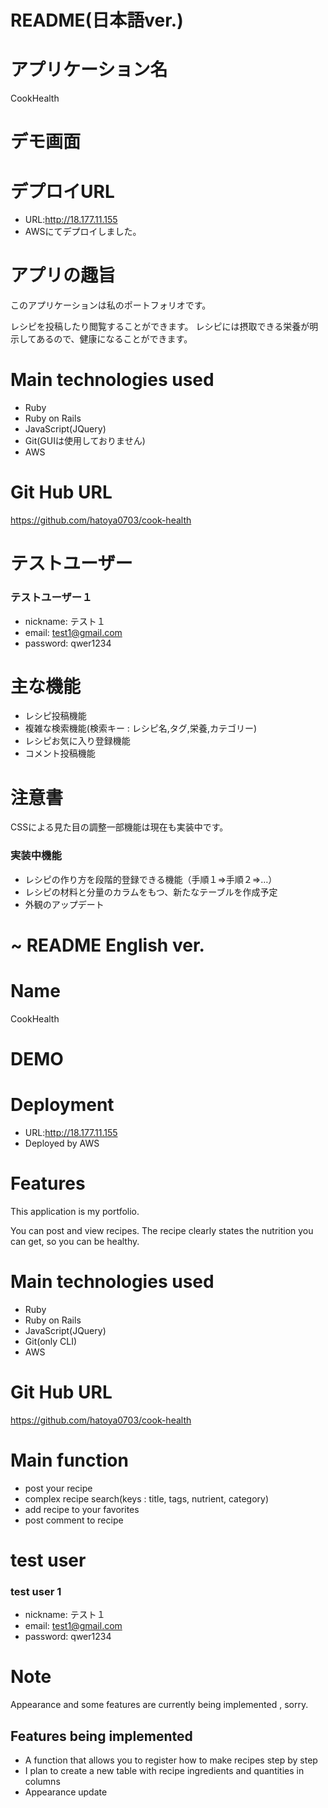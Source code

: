 # README(日本語ver.)

# アプリケーション名

CookHealth

# デモ画面

# デプロイURL
- URL:http://18.177.11.155
-  AWSにてデプロイしました。

# アプリの趣旨
このアプリケーションは私のポートフォリオです。

レシピを投稿したり閲覧することができます。
レシピには摂取できる栄養が明示してあるので、健康になることができます。

# Main technologies used
* Ruby
* Ruby on Rails
* JavaScript(JQuery)
* Git(GUIは使用しておりません)
* AWS

# Git Hub URL
https://github.com/hatoya0703/cook-health

# テストユーザー

### テストユーザー１
- nickname: テスト１
- email: test1@gmail.com
- password: qwer1234


# 主な機能

* レシピ投稿機能
* 複雑な検索機能(検索キー : レシピ名,タグ,栄養,カテゴリー)
* レシピお気に入り登録機能
* コメント投稿機能

# 注意書

CSSによる見た目の調整一部機能は現在も実装中です。

### 実装中機能
- レシピの作り方を段階的登録できる機能（手順１=>手順２=>…）
- レシピの材料と分量のカラムをもつ、新たなテーブルを作成予定
- 外観のアップデート

# ~ README English ver.


# Name

CookHealth

# DEMO

# Deployment
- URL:http://18.177.11.155
- Deployed by AWS

# Features
This application is my portfolio. 

You can post and view recipes. 
The recipe clearly states the nutrition you can get, so you can be healthy. 

# Main technologies used
- Ruby
- Ruby on Rails
- JavaScript(JQuery)
- Git(only CLI)
- AWS

# Git Hub URL
https://github.com/hatoya0703/cook-health

# Main function

- post your recipe
- complex recipe search(keys : title, tags, nutrient, category)
- add recipe to your favorites
- post comment to recipe

# test user

### test user 1
- nickname: テスト１
- email: test1@gmail.com
- password: qwer1234

# Note

Appearance and some features are currently being implemented , sorry.

## Features being implemented
- A function that allows you to register how to make recipes step by step
- I plan to create a new table with recipe ingredients and quantities in columns
- Appearance update